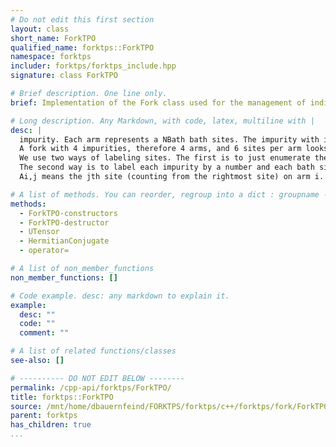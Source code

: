 ```yaml
---
# Do not edit this first section
layout: class
short_name: ForkTPO
qualified_name: forktps::ForkTPO
namespace: forktps
includer: forktps/forktps_include.hpp
signature: class ForkTPO

# Brief description. One line only.
brief: Implementation of the Fork class used for the management of indices for the forktps. A Fork consists of several impurity sites with an arm attached to each

# Long description. Any Markdown, with code, latex, multiline with |
desc: |
  impurity. Each arm represents a NBath bath sites. The impurity with its arm makes up a chain. Each chain is then connected to the next (and or previous) chain only via connections over the impurity.
  A fork with 4 impurities, therefore 4 arms, and 6 sites per arm looks like: O -- o -- o -- o -- o -- o -- o | O -- o -- o -- o -- o -- o -- o | O -- o -- o -- o -- o -- o -- o | O -- o -- o -- o -- o -- o -- o
  We use two ways of labeling sites. The first is to just enumerate them: 1 -- 2 -- 3 -- 4 -- 5 -- 6 -- 7 | 8 -- 9 -- 10-- 11-- 12-- 13-- 14 | 15-- 16-- 17-- 18-- 19-- 20-- 21 | 22-- 23-- 24-- 25-- 26-- 27-- 28
  The second way is to label each impurity by a number and each bath site by its arm and an additional bath index. It is convention to start counting the sites of each arm starting from the right, i.e.: away from the impurity: I1 -- A1,6 -- A1,5 -- A1,4 -- A1,3 -- A1,2 -- A1,1 | I2 -- A2,6 -- A2,5 -- A2,4 -- A2,3 -- A2,2 -- A2,1 | I3 -- A3,6 -- A3,5 -- A3,4 -- A3,3 -- A3,2 -- A3,1 | I4 -- A4,6 -- A4,5 -- A4,4 -- A4,3 -- A4,2 -- A4,1
  Ai,j means the jth site (counting from the rightmost site) on arm i. The purpose of the fork class is mostly to translate between these 2 ways of labeling sites.

# A list of methods. You can reorder, regroup into a dict : groupname -> list
methods:
  - ForkTPO-constructors
  - ForkTPO-destructor
  - UTensor
  - HermitianConjugate
  - operator=

# A list of non_member_functions
non_member_functions: []

# Code example. desc: any markdown to explain it.
example:
  desc: ""
  code: ""
  comment: ""

# A list of related functions/classes
see-also: []

# ---------- DO NOT EDIT BELOW --------
permalink: /cpp-api/forktps/ForkTPO/
title: forktps::ForkTPO
source: /mnt/home/dbauernfeind/FORKTPS/forktps/c++/forktps/fork/ForkTPO.hpp
parent: forktps
has_children: true
...
```


